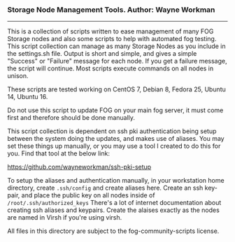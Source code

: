 ### Storage Node Management Tools.  Author: Wayne Workman
---


This is a collection of scripts written to ease management of many FOG Storage nodes and also some scripts to help with automated fog testing. This script collection can manage as many Storage Nodes as you include in the settings.sh file. Output is short and simple, and gives a simple "Success" or "Failure" message for each node. If you get a failure message, the script will continue. Most scripts execute commands on all nodes in unison.

These scripts are tested working on CentOS 7, Debian 8, Fedora 25, Ubuntu 14, Ubuntu 16.

Do not use this script to update FOG on your main fog server, it must come first and therefore should be done manually.

This script collection is dependent on ssh pki authentication being setup between the system doing the updates, and makes use of aliases. You may set these things up manually, or you may use a tool I created to do this for you. Find that tool at the below link:

https://github.com/wayneworkman/ssh-pki-setup

To setup the aliases and authentication manually, in your workstation home directory, create `.ssh/config` and create aliases here. Create an ssh key-pair, and place the public key on all nodes inside of `/root/.ssh/authorized_keys` There's a lot of internet documentation about creating ssh aliases and keypairs. Create the alaises exactly as the nodes are named in Virsh if you're using virsh.

All files in this directory are subject to the fog-community-scripts license.
